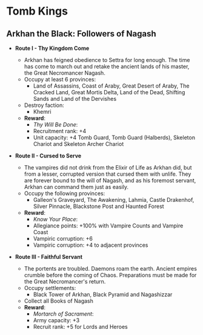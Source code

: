 # Tomb Kings

## Arkhan the Black: Followers of Nagash

* **Route I - Thy Kingdom Come**
  * Arkhan has feigned obedience to Settra for long enough. The time has come to march out and retake the ancient lands of his master, the Great Necromancer Nagash.
  * Occupy at least 6 provinces:
    * Land of Assassins, Coast of Araby, Great Desert of Araby, The Cracked Land, Great Mortis Delta, Land of the Dead, Shifting Sands and Land of the Dervishes
  * Destroy faction:
    * Khemri
  * **Reward**:
    * _Thy Will Be Done_:
     * Recruitment rank: +4
     * Unit capacity: +4 Tomb Guard, Tomb Guard (Halberds), Skeleton Chariot and Skeleton Archer Chariot

* **Route II - Cursed to Serve**
  * The vampires did not drink from the Elixir of Life as Arkhan did, but from a lesser, corrupted version that cursed them with unlife. They are forever bound to the will of Nagash, and as his foremost servant, Arkhan can command them just as easily.
  * Occupy the following provinces:
    * Galleon's Graveyard, The Awakening, Lahmia, Castle Drakenhof, Silver Pinnacle, Blackstone Post and Haunted Forest
  * **Reward**:
    * _Know Your Place_: 
     * Allegiance points: +100% with Vampire Counts and Vampire Coast
     * Vampiric corruption: +6
     * Vampiric corruption: +4 to adjacent provinces

* **Route III - Faithful Servant**
  * The portents are troubled. Daemons roam the earth. Ancient empires crumble before the coming of Chaos. Preparations must be made for the Great Necromancer's return.
  * Occupy settlements:
    * Black Tower of Arkhan, Black Pyramid and Nagashizzar
  * Collect all Books of Nagash
  * **Reward**:
    * _Mortarch of Sacrament_:
     * Army capacity: +3
     * Recruit rank: +5 for Lords and Heroes
